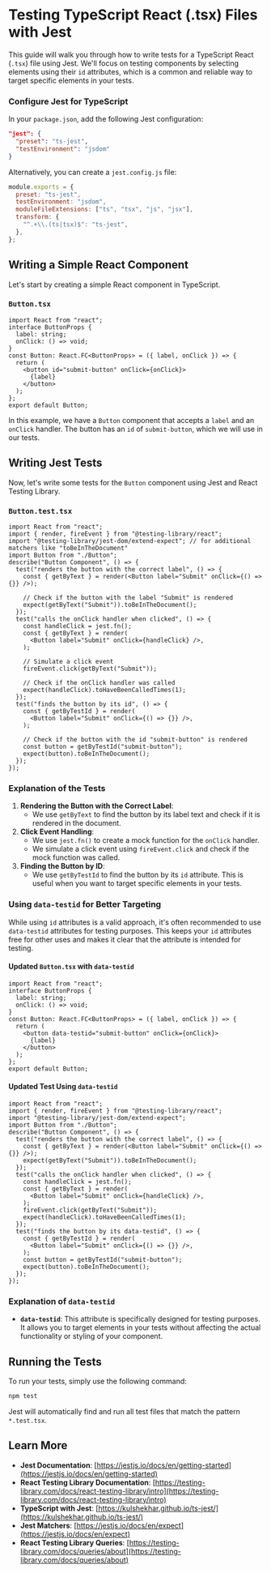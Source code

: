 # Testing TypeScript React (.tsx) Files with Jest

This guide will walk you through how to write tests for a TypeScript React
(`.tsx`) file using Jest. We'll focus on testing components by selecting elements
using their `id` attributes, which is a common and reliable way to target specific
elements in your tests.

### Configure Jest for TypeScript

In your `package.json`, add the following Jest configuration:

```json
"jest": {
  "preset": "ts-jest",
  "testEnvironment": "jsdom"
}
```

Alternatively, you can create a `jest.config.js` file:

```js
module.exports = {
  preset: "ts-jest",
  testEnvironment: "jsdom",
  moduleFileExtensions: ["ts", "tsx", "js", "jsx"],
  transform: {
    "^.+\\.(ts|tsx)$": "ts-jest",
  },
};
```

## Writing a Simple React Component

Let's start by creating a simple React component in TypeScript.

### `Button.tsx`

```tsx
import React from "react";
interface ButtonProps {
  label: string;
  onClick: () => void;
}
const Button: React.FC<ButtonProps> = ({ label, onClick }) => {
  return (
    <button id="submit-button" onClick={onClick}>
      {label}
    </button>
  );
};
export default Button;
```

In this example, we have a `Button` component that accepts a `label` and an `onClick` handler. The button has an `id` of `submit-button`, which we will use in our tests.

## Writing Jest Tests

Now, let's write some tests for the `Button` component using Jest and React Testing Library.

### `Button.test.tsx`

```tsx
import React from "react";
import { render, fireEvent } from "@testing-library/react";
import "@testing-library/jest-dom/extend-expect"; // for additional matchers like "toBeInTheDocument"
import Button from "./Button";
describe("Button Component", () => {
  test("renders the button with the correct label", () => {
    const { getByText } = render(<Button label="Submit" onClick={() => {}} />);

    // Check if the button with the label "Submit" is rendered
    expect(getByText("Submit")).toBeInTheDocument();
  });
  test("calls the onClick handler when clicked", () => {
    const handleClick = jest.fn();
    const { getByText } = render(
      <Button label="Submit" onClick={handleClick} />,
    );

    // Simulate a click event
    fireEvent.click(getByText("Submit"));

    // Check if the onClick handler was called
    expect(handleClick).toHaveBeenCalledTimes(1);
  });
  test("finds the button by its id", () => {
    const { getByTestId } = render(
      <Button label="Submit" onClick={() => {}} />,
    );

    // Check if the button with the id "submit-button" is rendered
    const button = getByTestId("submit-button");
    expect(button).toBeInTheDocument();
  });
});
```

### Explanation of the Tests

1. **Rendering the Button with the Correct Label**:
   - We use `getByText` to find the button by its label text and check if it is rendered in the document.
2. **Click Event Handling**:
   - We use `jest.fn()` to create a mock function for the `onClick` handler.
   - We simulate a click event using `fireEvent.click` and check if the mock function was called.
3. **Finding the Button by ID**:
   - We use `getByTestId` to find the button by its `id` attribute. This is useful when you want to target specific elements in your tests.

### Using `data-testid` for Better Targeting

While using `id` attributes is a valid approach, it's often recommended to use `data-testid` attributes for testing purposes. This keeps your `id` attributes free for other uses and makes it clear that the attribute is intended for testing.

#### Updated `Button.tsx` with `data-testid`

```tsx
import React from "react";
interface ButtonProps {
  label: string;
  onClick: () => void;
}
const Button: React.FC<ButtonProps> = ({ label, onClick }) => {
  return (
    <button data-testid="submit-button" onClick={onClick}>
      {label}
    </button>
  );
};
export default Button;
```

#### Updated Test Using `data-testid`

```tsx
import React from "react";
import { render, fireEvent } from "@testing-library/react";
import "@testing-library/jest-dom/extend-expect";
import Button from "./Button";
describe("Button Component", () => {
  test("renders the button with the correct label", () => {
    const { getByText } = render(<Button label="Submit" onClick={() => {}} />);
    expect(getByText("Submit")).toBeInTheDocument();
  });
  test("calls the onClick handler when clicked", () => {
    const handleClick = jest.fn();
    const { getByText } = render(
      <Button label="Submit" onClick={handleClick} />,
    );
    fireEvent.click(getByText("Submit"));
    expect(handleClick).toHaveBeenCalledTimes(1);
  });
  test("finds the button by its data-testid", () => {
    const { getByTestId } = render(
      <Button label="Submit" onClick={() => {}} />,
    );
    const button = getByTestId("submit-button");
    expect(button).toBeInTheDocument();
  });
});
```

### Explanation of `data-testid`

- **`data-testid`**: This attribute is specifically designed for testing purposes. It allows you to target elements in your tests without affecting the actual functionality or styling of your component.

## Running the Tests

To run your tests, simply use the following command:

```bash
npm test
```

Jest will automatically find and run all test files that match the pattern `*.test.tsx`.

## Learn More

- **Jest Documentation**: [https://jestjs.io/docs/en/getting-started](https://jestjs.io/docs/en/getting-started)
- **React Testing Library Documentation**: [https://testing-library.com/docs/react-testing-library/intro](https://testing-library.com/docs/react-testing-library/intro)
- **TypeScript with Jest**: [https://kulshekhar.github.io/ts-jest/](https://kulshekhar.github.io/ts-jest/)
- **Jest Matchers**: [https://jestjs.io/docs/en/expect](https://jestjs.io/docs/en/expect)
- **React Testing Library Queries**: [https://testing-library.com/docs/queries/about](https://testing-library.com/docs/queries/about)
